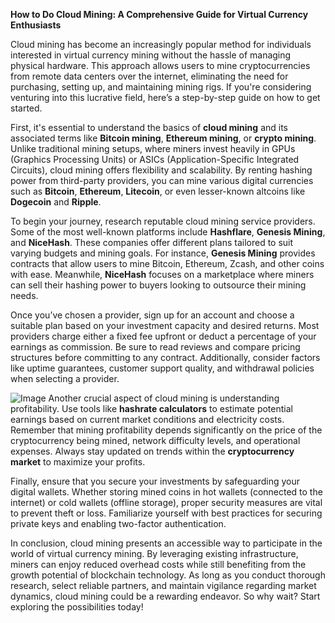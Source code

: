 **How to Do Cloud Mining: A Comprehensive Guide for Virtual Currency Enthusiasts**

Cloud mining has become an increasingly popular method for individuals interested in virtual currency mining without the hassle of managing physical hardware. This approach allows users to mine cryptocurrencies from remote data centers over the internet, eliminating the need for purchasing, setting up, and maintaining mining rigs. If you're considering venturing into this lucrative field, here’s a step-by-step guide on how to get started.

First, it's essential to understand the basics of **cloud mining** and its associated terms like **Bitcoin mining**, **Ethereum mining**, or **crypto mining**. Unlike traditional mining setups, where miners invest heavily in GPUs (Graphics Processing Units) or ASICs (Application-Specific Integrated Circuits), cloud mining offers flexibility and scalability. By renting hashing power from third-party providers, you can mine various digital currencies such as **Bitcoin**, **Ethereum**, **Litecoin**, or even lesser-known altcoins like **Dogecoin** and **Ripple**.

To begin your journey, research reputable cloud mining service providers. Some of the most well-known platforms include **Hashflare**, **Genesis Mining**, and **NiceHash**. These companies offer different plans tailored to suit varying budgets and mining goals. For instance, **Genesis Mining** provides contracts that allow users to mine Bitcoin, Ethereum, Zcash, and other coins with ease. Meanwhile, **NiceHash** focuses on a marketplace where miners can sell their hashing power to buyers looking to outsource their mining needs.

Once you’ve chosen a provider, sign up for an account and choose a suitable plan based on your investment capacity and desired returns. Most providers charge either a fixed fee upfront or deduct a percentage of your earnings as commission. Be sure to read reviews and compare pricing structures before committing to any contract. Additionally, consider factors like uptime guarantees, customer support quality, and withdrawal policies when selecting a provider.


![Image](https://github.com/user-attachments/assets/31692037-0104-4703-abd1-696b6a7dd41b)
Another crucial aspect of cloud mining is understanding profitability. Use tools like **hashrate calculators** to estimate potential earnings based on current market conditions and electricity costs. Remember that mining profitability depends significantly on the price of the cryptocurrency being mined, network difficulty levels, and operational expenses. Always stay updated on trends within the **cryptocurrency market** to maximize your profits.

Finally, ensure that you secure your investments by safeguarding your digital wallets. Whether storing mined coins in hot wallets (connected to the internet) or cold wallets (offline storage), proper security measures are vital to prevent theft or loss. Familiarize yourself with best practices for securing private keys and enabling two-factor authentication.

In conclusion, cloud mining presents an accessible way to participate in the world of virtual currency mining. By leveraging existing infrastructure, miners can enjoy reduced overhead costs while still benefiting from the growth potential of blockchain technology. As long as you conduct thorough research, select reliable partners, and maintain vigilance regarding market dynamics, cloud mining could be a rewarding endeavor. So why wait? Start exploring the possibilities today!